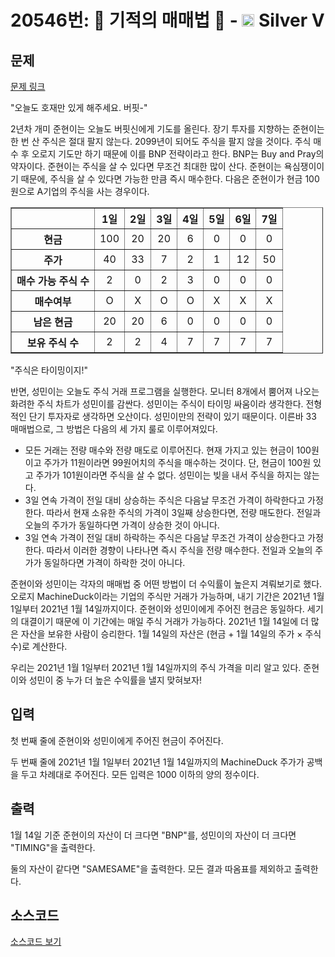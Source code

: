 # 20546번: 🐜 기적의 매매법 🐜 - <img src="https://static.solved.ac/tier_small/6.svg" style="height:20px" /> Silver V

<!-- performance -->

<!-- 문제 제출 후 깃허브에 푸시를 했을 때 제출한 코드의 성능이 입력될 공간입니다.-->

<!-- end -->

## 문제

[문제 링크](https://boj.kr/20546)


<p>"오늘도 호재만 있게 해주세요. 버핏-"</p>

<p>2년차 개미 준현이는 오늘도 버핏신에게 기도를 올린다. 장기 투자를 지향하는 준현이는 한 번 산 주식은 절대 팔지 않는다. 2099년이 되어도&nbsp;주식을 팔지 않을 것이다. 주식 매수 후 오로지 기도만 하기 때문에 이를&nbsp;BNP 전략이라고 한다. BNP는 Buy and Pray의 약자이다. 준현이는 주식을 살 수 있다면 무조건 최대한 많이 산다. 준현이는 욕심쟁이이기 때문에, 주식을 살 수 있다면 가능한 만큼 즉시 매수한다. 다음은 준현이가 현금 100원으로 A기업의 주식을 사는 경우이다.</p>

<table border="1" cellpadding="1" cellspacing="1" class="table table-bordered" style="width: 500px;">
<thead>
<tr>
<th scope="row">&nbsp;</th>
<th scope="col">1일</th>
<th scope="col">2일</th>
<th scope="col">3일</th>
<th scope="col">4일</th>
<th scope="col">5일</th>
<th scope="col">6일</th>
<th scope="col">7일</th>
</tr>
</thead>
<tbody>
<tr>
<th scope="row">현금</th>
<td style="text-align: center;">100</td>
<td style="text-align: center;">20</td>
<td style="text-align: center;">20</td>
<td style="text-align: center;">6</td>
<td style="text-align: center;">0</td>
<td style="text-align: center;">0</td>
<td style="text-align: center;">0</td>
</tr>
<tr>
<th scope="row">주가</th>
<td style="text-align: center;">40</td>
<td style="text-align: center;">33</td>
<td style="text-align: center;">7</td>
<td style="text-align: center;">2</td>
<td style="text-align: center;">1</td>
<td style="text-align: center;">12</td>
<td style="text-align: center;">50</td>
</tr>
<tr>
<th scope="row">매수 가능 주식 수</th>
<td style="text-align: center;">2</td>
<td style="text-align: center;">0</td>
<td style="text-align: center;">2</td>
<td style="text-align: center;">3</td>
<td style="text-align: center;">0</td>
<td style="text-align: center;">0</td>
<td style="text-align: center;">0</td>
</tr>
<tr>
<th scope="row">매수여부</th>
<td style="text-align: center;">O</td>
<td style="text-align: center;">X</td>
<td style="text-align: center;">O</td>
<td style="text-align: center;">O</td>
<td style="text-align: center;">X</td>
<td style="text-align: center;">X</td>
<td style="text-align: center;">X</td>
</tr>
<tr>
<th scope="row">남은 현금</th>
<td style="text-align: center;">20</td>
<td style="text-align: center;">20</td>
<td style="text-align: center;">6</td>
<td style="text-align: center;">0</td>
<td style="text-align: center;">0</td>
<td style="text-align: center;">0</td>
<td style="text-align: center;">0</td>
</tr>
<tr>
<th scope="row">보유 주식 수</th>
<td style="text-align: center;">2</td>
<td style="text-align: center;">2</td>
<td style="text-align: center;">4</td>
<td style="text-align: center;">7</td>
<td style="text-align: center;">7</td>
<td style="text-align: center;">7</td>
<td style="text-align: center;">7</td>
</tr>
</tbody>
</table>

<p>"주식은 타이밍이지!"</p>

<p>반면, 성민이는 오늘도 주식 거래&nbsp;프로그램을&nbsp;실행한다. 모니터 8개에서 뿜어져 나오는 화려한 주식 차트가 성민이를 감싼다. 성민이는 주식이 타이밍 싸움이라 생각한다. 전형적인 단기 투자자로 생각하면 오산이다. 성민이만의 전략이 있기 때문이다. 이른바 33 매매법으로, 그 방법은 다음의 세&nbsp;가지 룰로 이루어져있다.</p>

<ul>
<li>모든 거래는 전량 매수와 전량 매도로 이루어진다. 현재 가지고 있는 현금이 100원이고&nbsp;주가가 11원이라면 99원어치의 주식을 매수하는 것이다. 단, 현금이 100원 있고 주가가 101원이라면 주식을 살 수 없다. 성민이는 빚을 내서 주식을 하지는 않는다.</li>
<li>3일 연속&nbsp;가격이 전일 대비 상승하는 주식은 다음날 무조건 가격이 하락한다고 가정한다. 따라서 현재 소유한 주식의 가격이 3일째 상승한다면, 전량 매도한다. 전일과 오늘의 주가가 동일하다면 가격이 상승한 것이 아니다.</li>
<li>3일 연속&nbsp;가격이 전일 대비 하락하는 주식은 다음날 무조건 가격이 상승한다고 가정한다. 따라서 이러한 경향이 나타나면 즉시 주식을 전량 매수한다. 전일과 오늘의 주가가 동일하다면 가격이 하락한 것이 아니다.</li>
</ul>

<p>준현이와 성민이는&nbsp;각자의 매매법 중 어떤 방법이 더 수익률이 높은지 겨뤄보기로 했다. 오로지 MachineDuck이라는 기업의 주식만 거래가 가능하며, 내기&nbsp;기간은 2021년 1월 1일부터 2021년 1월 14일까지이다.&nbsp;준현이와 성민이에게 주어진 현금은 동일하다. 세기의 대결이기 때문에 이 기간에는 매일 주식 거래가 가능하다. 2021년 1월 14일에 더 많은 자산을 보유한 사람이 승리한다. 1월 14일의 자산은 (현금 + 1월 14일의 주가 × 주식 수)로 계산한다.</p>

<p>우리는 2021년 1월 1일부터 2021년 1월 14일까지의 주식 가격을 미리 알고 있다. 준현이와 성민이 중 누가 더 높은 수익률을 낼지 맞혀보자!</p>



## 입력


<p>첫 번째 줄에 준현이와 성민이에게 주어진 현금이 주어진다.</p>

<p>두 번째 줄에 2021년 1월 1일부터 2021년 1월 14일까지의 MachineDuck&nbsp;주가가 공백을 두고 차례대로 주어진다. 모든 입력은 1000 이하의 양의 정수이다.</p>



## 출력


<p>1월 14일 기준 준현이의 자산이 더 크다면 "BNP"를, 성민이의 자산이 더 크다면 "TIMING"을 출력한다.</p>

<p>둘의 자산이 같다면 "SAMESAME"을 출력한다. 모든 결과&nbsp;따옴표를 제외하고 출력한다.</p>



## 소스코드

[소스코드 보기](🐜%20기적의%20매매법%20🐜.py)